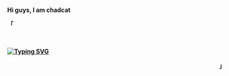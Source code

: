 <b> Hi guys, I am chadcat <b>
<p align="left">「</p>  
<br>
  
[![Typing SVG](https://readme-typing-svg.herokuapp.com?font=Fira+Code&weight=300&size=16&pause=1000&color=8097FB&vCenter=true&width=435&lines=I+am+a+dumbass;I+love+dwm+and+and+neovim;I+like+to+waste+my+time+by+ricing+my+system)](https://git.io/typing-svg)
  
<p align="right">」</p>                                                                     
<br>
